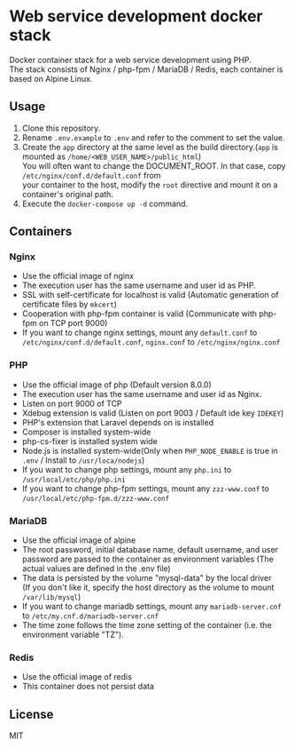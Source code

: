 # Web service development docker stack

Docker container stack for a web service development using PHP.  
The stack consists of Nginx / php-fpm / MariaDB / Redis, each container is based on Alpine Linux.

## Usage

1. Clone this repository.
2. Rename `.env.example` to `.env` and refer to the comment to set the value.
3. Create the `app` directory at the same level as the build directory.(`app` is mounted as `/home/<WEB_USER_NAME>/public_html`)  
  You will often want to change the DOCUMENT_ROOT. In that case, copy `/etc/nginx/conf.d/default.conf` from  
  your container to the host, modify the `root` directive and mount it on a container's original path.
4. Execute the `docker-compose up -d` command.

## Containers

### Nginx

- Use the official image of nginx
- The execution user has the same username and user id as PHP.
- SSL with self-certificate for localhost is valid (Automatic generation of certificate files by `mkcert`)
- Cooperation with php-fpm container is valid (Communicate with php-fpm on TCP port 9000)
- If you want to change nginx settings, mount any `default.conf` to `/etc/nginx/conf.d/default.conf`, `nginx.conf` to `/etc/nginx/nginx.conf`

### PHP

- Use the official image of php (Default version 8.0.0)
- The execution user has the same username and user id as Nginx.
- Listen on port 9000 of TCP
- Xdebug extension is valid (Listen on port 9003 / Default ide key `IDEKEY`)
- PHP's extension that Laravel depends on is installed
- Composer is installed system-wide
- php-cs-fixer is installed system wide
- Node.js is installed system-wide(Only when `PHP_NODE_ENABLE` is true in `.env` / Install to `/usr/loca/nodejs`)
- If you want to change php settings, mount any `php.ini` to `/usr/local/etc/php/php.ini`
- If you want to change php-fpm settings, mount any `zzz-www.conf` to `/usr/local/etc/php-fpm.d/zzz-www.conf`

### MariaDB

- Use the official image of alpine
- The root password, initial database name, default username, and user password are passed to the container as environment variables (The actual values are defined in the .env file)
- The data is persisted by the volume "mysql-data" by the local driver  
   (If you don't like it, specify the host directory as the volume to mount `/var/lib/mysql`)
- If you want to change mariadb settings, mount any `mariadb-server.cnf` to `/etc/my.cnf.d/mariadb-server.cnf`
- The time zone follows the time zone setting of the container (i.e. the environment variable "TZ").

### Redis

- Use the official image of redis
- This container does not persist data

## License

MIT

